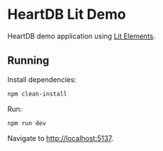 # HeartDB Lit Demo

HeartDB demo application using [Lit Elements](https://lit.dev/).

## Running

Install dependencies:

```sh
npm clean-install
```

Run:

```sh
npm run dev
```

Navigate to [http://localhost:5137](http://localhost:5137).
